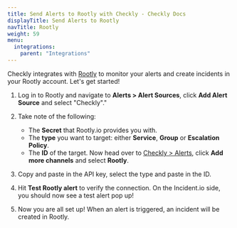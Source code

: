 ```yaml
---
title: Send Alerts to Rootly with Checkly - Checkly Docs
displayTitle: Send Alerts to Rootly
navTitle: Rootly
weight: 59
menu:
  integrations:
    parent: "Integrations"
---
```


Checkly integrates with [Rootly](https://rootly.com/) to monitor your alerts and create incidents in your Rootly account. Let's get started!

1. Log in to Rootly and navigate to **Alerts > Alert Sources**, click **Add Alert Source** and select "Checkly"."

2. Take note of the following:
   - The **Secret** that Rootly.io provides you with.
   - The **type** you want to target: either **Service**, **Group** or **Escalation Policy**.
   - The **ID** of the target.
  Now head over to [Checkly > Alerts](https://app.checklyhq.com/alerts/settings), click **Add more channels** and select **Rootly**.

3. Copy and paste in the API key, select the type and paste in the ID.
4. Hit **Test Rootly alert** to verify the connection. On the Incident.io side, you should now see a test alert pop up!
5. Now you are all set up! When an alert is triggered, an incident will be created in Rootly.

